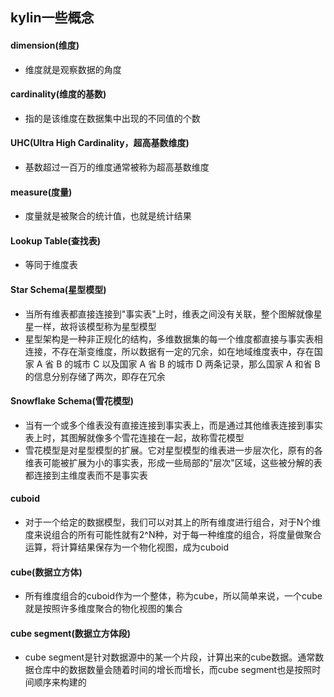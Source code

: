 ## kylin一些概念

#### dimension(维度)
- 维度就是观察数据的角度

#### cardinality(维度的基数)
- 指的是该维度在数据集中出现的不同值的个数

#### UHC(Ultra High Cardinality，超高基数维度)
- 基数超过一百万的维度通常被称为超高基数维度

#### measure(度量)
- 度量就是被聚合的统计值，也就是统计结果

#### Lookup Table(查找表)
- 等同于维度表

#### Star Schema(星型模型)
- 当所有维表都直接连接到"事实表"上时，维表之间没有关联，整个图解就像星星一样，故将该模型称为星型模型
- 星型架构是一种非正规化的结构，多维数据集的每一个维度都直接与事实表相连接，不存在渐变维度，所以数据有一定的冗余，如在地域维度表中，存在国家 A 省 B 的城市 C 以及国家 A 省 B 的城市 D 两条记录，那么国家 A 和省 B 的信息分别存储了两次，即存在冗余

#### Snowflake Schema(雪花模型)
- 当有一个或多个维表没有直接连接到事实表上，而是通过其他维表连接到事实表上时，其图解就像多个雪花连接在一起，故称雪花模型
- 雪花模型是对星型模型的扩展。它对星型模型的维表进一步层次化，原有的各维表可能被扩展为小的事实表，形成一些局部的"层次"区域，这些被分解的表都连接到主维度表而不是事实表

#### cuboid
- 对于一个给定的数据模型，我们可以对其上的所有维度进行组合，对于N个维度来说组合的所有可能性就有2^N种，对于每一种维度的组合，将度量做聚合运算，将计算结果保存为一个物化视图，成为cuboid

#### cube(数据立方体)
- 所有维度组合的cuboid作为一个整体，称为cube，所以简单来说，一个cube就是按照许多维度聚合的物化视图的集合


#### cube segment(数据立方体段)
- cube segment是针对数据源中的某一个片段，计算出来的cube数据。通常数据仓库中的数据数量会随着时间的增长而增长，而cube segment也是按照时间顺序来构建的
